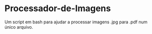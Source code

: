 # Processador-de-Imagens
Um script em bash para ajudar a processar imagens .jpg para .pdf num único arquivo.
